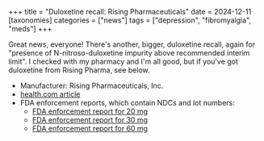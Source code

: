 +++
title = "Duloxetine recall: Rising Pharmaceuticals"
date = 2024-12-11
[taxonomies]
categories = ["news"]
tags = ["depression", "fibromyalgia", "meds"]
+++

Great news, everyone! There's another, bigger, duloxetine recall, again for "presence of N-nitroso-duloxetine impurity above recommended interim limit". I checked with my pharmacy and I'm all good, but if you've got duloxetine from Rising Pharma, see below.

* Manufacturer: Rising Pharmaceuticals, Inc.
* [health.com article](https://www.health.com/duloxetine-recall-fda-risk-8758574)
* FDA enforcement reports, which contain NDCs and lot numbers:
	* [FDA enforcement report for 20 mg](https://www.accessdata.fda.gov/scripts/ires/?Product=211116)
	* [FDA enforcement report for 30 mg](https://www.accessdata.fda.gov/scripts/ires/?Product=211117)
	* [FDA enforcement report for 60 mg](https://www.accessdata.fda.gov/scripts/ires/?Product=211120)
